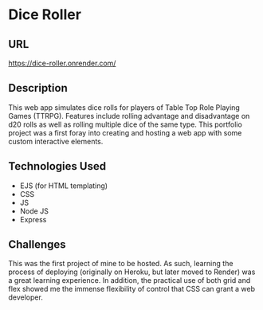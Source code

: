 # Dice Roller

## URL

https://dice-roller.onrender.com/

## Description

This web app simulates dice rolls for players of Table Top Role Playing Games (TTRPG). Features include rolling advantage and disadvantage on d20 rolls as well as rolling multiple dice of the same type. This portfolio project was a first foray into creating and hosting a web app with some custom interactive elements.

## Technologies Used

<ul>
<li>EJS (for HTML templating)</li>
<li>CSS</li>
<li>JS</li>
<li>Node JS</li>
<li>Express</li>
</ul>

## Challenges

This was the first project of mine to be hosted. As such, learning the process of deploying (originally on Heroku, but later moved to Render) was a great learning experience. In addition, the practical use of both grid and flex showed me the immense flexibility of control that CSS can grant a web developer.
